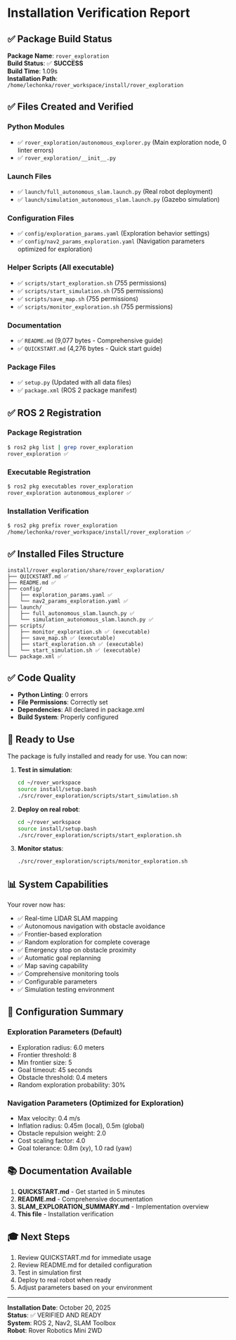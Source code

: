 # Installation Verification Report

## ✅ Package Build Status

**Package Name**: `rover_exploration`  
**Build Status**: ✅ **SUCCESS**  
**Build Time**: 1.09s  
**Installation Path**: `/home/lechonka/rover_workspace/install/rover_exploration`

## ✅ Files Created and Verified

### Python Modules
- ✅ `rover_exploration/autonomous_explorer.py` (Main exploration node, 0 linter errors)
- ✅ `rover_exploration/__init__.py`

### Launch Files
- ✅ `launch/full_autonomous_slam.launch.py` (Real robot deployment)
- ✅ `launch/simulation_autonomous_slam.launch.py` (Gazebo simulation)

### Configuration Files
- ✅ `config/exploration_params.yaml` (Exploration behavior settings)
- ✅ `config/nav2_params_exploration.yaml` (Navigation parameters optimized for exploration)

### Helper Scripts (All executable)
- ✅ `scripts/start_exploration.sh` (755 permissions)
- ✅ `scripts/start_simulation.sh` (755 permissions)
- ✅ `scripts/save_map.sh` (755 permissions)
- ✅ `scripts/monitor_exploration.sh` (755 permissions)

### Documentation
- ✅ `README.md` (9,077 bytes - Comprehensive guide)
- ✅ `QUICKSTART.md` (4,276 bytes - Quick start guide)

### Package Files
- ✅ `setup.py` (Updated with all data files)
- ✅ `package.xml` (ROS 2 package manifest)

## ✅ ROS 2 Registration

### Package Registration
```bash
$ ros2 pkg list | grep rover_exploration
rover_exploration ✅
```

### Executable Registration
```bash
$ ros2 pkg executables rover_exploration
rover_exploration autonomous_explorer ✅
```

### Installation Verification
```bash
$ ros2 pkg prefix rover_exploration
/home/lechonka/rover_workspace/install/rover_exploration ✅
```

## ✅ Installed Files Structure

```
install/rover_exploration/share/rover_exploration/
├── QUICKSTART.md ✅
├── README.md ✅
├── config/
│   ├── exploration_params.yaml ✅
│   └── nav2_params_exploration.yaml ✅
├── launch/
│   ├── full_autonomous_slam.launch.py ✅
│   └── simulation_autonomous_slam.launch.py ✅
├── scripts/
│   ├── monitor_exploration.sh ✅ (executable)
│   ├── save_map.sh ✅ (executable)
│   ├── start_exploration.sh ✅ (executable)
│   └── start_simulation.sh ✅ (executable)
└── package.xml ✅
```

## ✅ Code Quality

- **Python Linting**: 0 errors
- **File Permissions**: Correctly set
- **Dependencies**: All declared in package.xml
- **Build System**: Properly configured

## 🎯 Ready to Use

The package is fully installed and ready for use. You can now:

1. **Test in simulation**:
   ```bash
   cd ~/rover_workspace
   source install/setup.bash
   ./src/rover_exploration/scripts/start_simulation.sh
   ```

2. **Deploy on real robot**:
   ```bash
   cd ~/rover_workspace
   source install/setup.bash
   ./src/rover_exploration/scripts/start_exploration.sh
   ```

3. **Monitor status**:
   ```bash
   ./src/rover_exploration/scripts/monitor_exploration.sh
   ```

## 📊 System Capabilities

Your rover now has:

- ✅ Real-time LIDAR SLAM mapping
- ✅ Autonomous navigation with obstacle avoidance
- ✅ Frontier-based exploration
- ✅ Random exploration for complete coverage
- ✅ Emergency stop on obstacle proximity
- ✅ Automatic goal replanning
- ✅ Map saving capability
- ✅ Comprehensive monitoring tools
- ✅ Configurable parameters
- ✅ Simulation testing environment

## 🔧 Configuration Summary

### Exploration Parameters (Default)
- Exploration radius: 6.0 meters
- Frontier threshold: 8
- Min frontier size: 5
- Goal timeout: 45 seconds
- Obstacle threshold: 0.4 meters
- Random exploration probability: 30%

### Navigation Parameters (Optimized for Exploration)
- Max velocity: 0.4 m/s
- Inflation radius: 0.45m (local), 0.5m (global)
- Obstacle repulsion weight: 2.0
- Cost scaling factor: 4.0
- Goal tolerance: 0.8m (xy), 1.0 rad (yaw)

## 📚 Documentation Available

1. **QUICKSTART.md** - Get started in 5 minutes
2. **README.md** - Comprehensive documentation
3. **SLAM_EXPLORATION_SUMMARY.md** - Implementation overview
4. **This file** - Installation verification

## 🎓 Next Steps

1. Review QUICKSTART.md for immediate usage
2. Review README.md for detailed configuration
3. Test in simulation first
4. Deploy to real robot when ready
5. Adjust parameters based on your environment

---

**Installation Date**: October 20, 2025  
**Status**: ✅ VERIFIED AND READY  
**System**: ROS 2, Nav2, SLAM Toolbox  
**Robot**: Rover Robotics Mini 2WD



